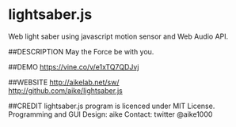 lightsaber.js
====
Web light saber using javascript motion sensor and Web Audio API.

##DESCRIPTION
May the Force be with you.

##DEMO
https://vine.co/v/e1xTQ7QDJvj

##WEBSITE
http://aikelab.net/sw/  
http://github.com/aike/lightsaber.js

##CREDIT
lightsaber.js program is licenced under MIT License.  
Programming and GUI Design: aike
Contact: twitter @aike1000
